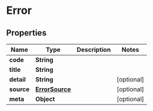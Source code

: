 # Error

## Properties
Name | Type | Description | Notes
------------ | ------------- | ------------- | -------------
**code** | **String** |  | 
**title** | **String** |  | 
**detail** | **String** |  |  [optional]
**source** | [**ErrorSource**](ErrorSource.md) |  |  [optional]
**meta** | **Object** |  |  [optional]
